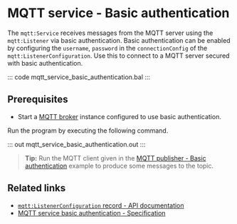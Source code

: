 # MQTT service - Basic authentication

The `mqtt:Service` receives messages from the MQTT server using the `mqtt:Listener` via basic authentication. Basic authentication can be enabled by configuring the `username`, `password` in the `connectionConfig` of the `mqtt:ListenerConfiguration`. Use this to connect to a MQTT server secured with basic authentication.

::: code mqtt_service_basic_authentication.bal :::

## Prerequisites
- Start a [MQTT broker](https://mqtt.org/software/) instance configured to use basic authentication.

Run the program by executing the following command.

::: out mqtt_service_basic_authentication.out :::

>**Tip:** Run the MQTT client given in the [MQTT publisher - Basic authentication](/learn/by-example/mqtt-client-basic-authentication) example to produce some messages to the topic.

## Related links
- [`mqtt:ListenerConfiguration` record - API documentation](https://lib.ballerina.io/ballerina/mqtt/latest#ListenerConfiguration)
- [MQTT service basic authentication - Specification](https://github.com/ballerina-platform/module-ballerina-mqtt/blob/main/docs/spec/spec.md#422-secure-listener)
